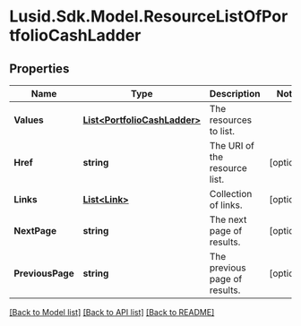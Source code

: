 
# Lusid.Sdk.Model.ResourceListOfPortfolioCashLadder

## Properties

Name | Type | Description | Notes
------------ | ------------- | ------------- | -------------
**Values** | [**List&lt;PortfolioCashLadder&gt;**](PortfolioCashLadder.md) | The resources to list. | 
**Href** | **string** | The URI of the resource list. | [optional] 
**Links** | [**List&lt;Link&gt;**](Link.md) | Collection of links. | [optional] 
**NextPage** | **string** | The next page of results. | [optional] 
**PreviousPage** | **string** | The previous page of results. | [optional] 

[[Back to Model list]](../README.md#documentation-for-models)
[[Back to API list]](../README.md#documentation-for-api-endpoints)
[[Back to README]](../README.md)

